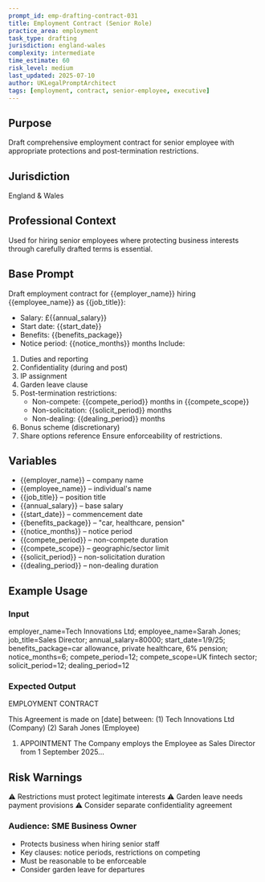 ```yaml
---
prompt_id: emp-drafting-contract-031
title: Employment Contract (Senior Role)
practice_area: employment
task_type: drafting
jurisdiction: england-wales
complexity: intermediate
time_estimate: 60
risk_level: medium
last_updated: 2025-07-10
author: UKLegalPromptArchitect
tags: [employment, contract, senior-employee, executive]
---
```


## Purpose
Draft comprehensive employment contract for senior employee with appropriate protections and post-termination restrictions.

## Jurisdiction
England & Wales

## Professional Context
Used for hiring senior employees where protecting business interests through carefully drafted terms is essential.

## Base Prompt
Draft employment contract for \{\{employer_name\}\} hiring \{\{employee_name\}\} as \{\{job_title\}\}:
- Salary: £\{\{annual_salary\}\}
- Start date: \{\{start_date\}\}
- Benefits: \{\{benefits_package\}\}
- Notice period: \{\{notice_months\}\} months
Include:
1. Duties and reporting
2. Confidentiality (during and post)
3. IP assignment
4. Garden leave clause
5. Post-termination restrictions:
   - Non-compete: \{\{compete_period\}\} months in \{\{compete_scope\}\}
   - Non-solicitation: \{\{solicit_period\}\} months
   - Non-dealing: \{\{dealing_period\}\} months
6. Bonus scheme (discretionary)
7. Share options reference
Ensure enforceability of restrictions.

## Variables
- \{\{employer_name\}\} – company name
- \{\{employee_name\}\} – individual's name
- \{\{job_title\}\} – position title
- \{\{annual_salary\}\} – base salary
- \{\{start_date\}\} – commencement date
- \{\{benefits_package\}\} – "car, healthcare, pension"
- \{\{notice_months\}\} – notice period
- \{\{compete_period\}\} – non-compete duration
- \{\{compete_scope\}\} – geographic/sector limit
- \{\{solicit_period\}\} – non-solicitation duration
- \{\{dealing_period\}\} – non-dealing duration

## Example Usage
### Input
employer_name=Tech Innovations Ltd; employee_name=Sarah Jones; job_title=Sales Director; annual_salary=80000; start_date=1/9/25; benefits_package=car allowance, private healthcare, 6% pension; notice_months=6; compete_period=12; compete_scope=UK fintech sector; solicit_period=12; dealing_period=12

### Expected Output
EMPLOYMENT CONTRACT

This Agreement is made on [date] between:
(1) Tech Innovations Ltd (Company)
(2) Sarah Jones (Employee)

1. APPOINTMENT
The Company employs the Employee as Sales Director from 1 September 2025...

## Risk Warnings
⚠️ Restrictions must protect legitimate interests
⚠️ Garden leave needs payment provisions
⚠️ Consider separate confidentiality agreement

### Audience: SME Business Owner
- Protects business when hiring senior staff
- Key clauses: notice periods, restrictions on competing
- Must be reasonable to be enforceable
- Consider garden leave for departures
